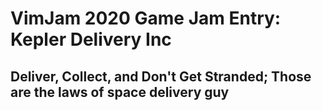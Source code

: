 # VimJam 2020 Game Jam Entry: Kepler Delivery Inc

## Deliver, Collect, and Don't Get Stranded; Those are the laws of space delivery guy
